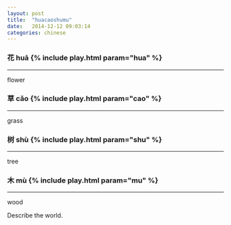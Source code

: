 ```yaml
---
layout: post
title:  "huacaoshumu"
date:   2014-12-12 09:03:14 
categories: chinese
---
```

### 花  huā {% include play.html param="hua" %}

-----------
flower  

### 草  căo {% include play.html param="cao" %}

-----------
grass

### 树  shù {% include play.html param="shu" %}

-----------
tree
  
### 木  mù {% include play.html param="mu" %}

-----------
wood

   
   Describe the world. 

